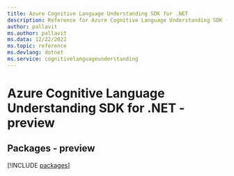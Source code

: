 ```yaml
---
title: Azure Cognitive Language Understanding SDK for .NET
description: Reference for Azure Cognitive Language Understanding SDK for .NET
author: pallavit
ms.author: pallavit
ms.data: 12/22/2022
ms.topic: reference
ms.devlang: dotnet
ms.service: cognitivelanguageunderstanding
---
```

# Azure Cognitive Language Understanding SDK for .NET - preview
## Packages - preview
[!INCLUDE [packages](cognitive-language-understanding-index.md)]